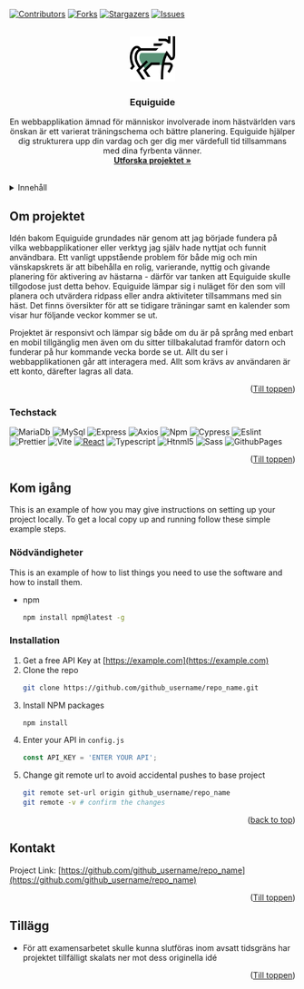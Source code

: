 <!-- Improved compatibility of back to top link: See: https://github.com/othneildrew/Best-README-Template/pull/73 -->
<a id="readme-top"></a>
<!--
*** Thanks for checking out the Best-README-Template. If you have a suggestion
*** that would make this better, please fork the repo and create a pull request
*** or simply open an issue with the tag "enhancement".
*** Don't forget to give the project a star!
*** Thanks again! Now go create something AMAZING! :D
-->



<!-- PROJECT SHIELDS -->
<!--
*** I'm using markdown "reference style" links for readability.
*** Reference links are enclosed in brackets [ ] instead of parentheses ( ).
*** See the bottom of this document for the declaration of the reference variables
*** for contributors-url, forks-url, etc. This is an optional, concise syntax you may use.
*** https://www.markdownguide.org/basic-syntax/#reference-style-links
-->
[![Contributors][contributors-shield]][contributors-url]
[![Forks][forks-shield]][forks-url]
[![Stargazers][stars-shield]][stars-url]
[![Issues][issues-shield]][issues-url]



<!-- PROJECT LOGO -->
<br />
<div align="center">
  <a href="https://github.com/github_username/repo_name">
    <img src="/client/public/horse-svg.svg" alt="Logo" width="80" height="80">
  </a>

<h3 align="center">Equiguide</h3>

  <p align="center">
    En webbapplikation ämnad för människor involverade inom hästvärlden vars önskan är ett varierat träningschema och bättre planering. 
    Equiguide hjälper dig strukturera upp din vardag och ger dig mer värdefull tid tillsammans med dina fyrbenta vänner. 
    <br />
    <a href="https://github.com/emiliamassing/Equiguide"><strong>Utforska projektet »</strong></a>
    <br />
    <br />
  </p>
</div>



<!-- TABLE OF CONTENTS -->
<details>
  <summary>Innehåll</summary>
  <ol>
    <li>
      <a href="#about-the-project">Om projektet</a>
      <ul>
        <li><a href="#built-with">Tech stack</a></li>
      </ul>
    </li>
    <li>
      <a href="#getting-started">Kom igång</a>
      <ul>
        <li><a href="#prerequisites">Nödvändigheter</a></li>
        <li><a href="#installation">Installation</a></li>
      </ul>
    </li>
    <li><a href="#contact">Kontakt</a></li>
    <li><a href="#acknowledgments">Tillägg</a></li>
  </ol>
</details>



<!-- ABOUT THE PROJECT -->
## Om projektet
<p>
  Idén bakom Equiguide grundades när genom att jag började fundera på vilka webbapplikationer eller verktyg jag själv hade nyttjat och funnit användbara. Ett vanligt uppstående problem för både mig
  och min vänskapskrets är att bibehålla en rolig, varierande, nyttig och givande planering för aktivering av hästarna - därför var tanken att Equiguide skulle tillgodose just detta behov.
  Equiguide lämpar sig i nuläget för den som vill planera och utvärdera ridpass eller andra aktiviteter tillsammans med sin häst. Det finns översikter för att se tidigare träningar samt en kalender
  som visar hur följande veckor kommer se ut.
</p>
<p>
  Projektet är responsivt och lämpar sig både om du är på språng med enbart en mobil tillgänglig men även om du sitter tillbakalutad framför datorn och funderar på hur kommande vecka borde se ut. Allt du ser i webbapplikationen
  går att interagera med. Allt som krävs av användaren är ett konto, därefter lagras all data.
</p> 

<p align="right">(<a href="#readme-top">Till toppen</a>)</p>



### Techstack
![MariaDb][Database]
![MySql][MySql]
![Express][Express]
![Axios][Axios]
![Npm][Npm]
![Cypress][Cypress]
![Eslint][Eslint]
![Prettier][Prettier]
![Vite][Vite]
[![React][React.js]][React-url]
![Typescript][Typescript]
![Htnml5][Html5]
![Sass][Sass]
![GithubPages][GithubPages]


<p align="right">(<a href="#readme-top">Till toppen</a>)</p>



<!-- GETTING STARTED -->
## Kom igång

This is an example of how you may give instructions on setting up your project locally.
To get a local copy up and running follow these simple example steps.

### Nödvändigheter

This is an example of how to list things you need to use the software and how to install them.
* npm
  ```sh
  npm install npm@latest -g
  ```

### Installation

1. Get a free API Key at [https://example.com](https://example.com)
2. Clone the repo
   ```sh
   git clone https://github.com/github_username/repo_name.git
   ```
3. Install NPM packages
   ```sh
   npm install
   ```
4. Enter your API in `config.js`
   ```js
   const API_KEY = 'ENTER YOUR API';
   ```
5. Change git remote url to avoid accidental pushes to base project
   ```sh
   git remote set-url origin github_username/repo_name
   git remote -v # confirm the changes
   ```

<p align="right">(<a href="#readme-top">back to top</a>)</p>


<!-- CONTACT -->
## Kontakt

Project Link: [https://github.com/github_username/repo_name](https://github.com/github_username/repo_name)

<p align="right">(<a href="#readme-top">Till toppen</a>)</p>



<!-- ACKNOWLEDGMENTS -->
## Tillägg

* För att examensarbetet skulle kunna slutföras inom avsatt tidsgräns har projektet tillfälligt skalats ner mot dess originella idé


<p align="right">(<a href="#readme-top">Till toppen</a>)</p>



<!-- MARKDOWN LINKS & IMAGES -->
<!-- https://www.markdownguide.org/basic-syntax/#reference-style-links -->
[Database]: https://img.shields.io/badge/MariaDB-003545?style=for-the-badge&logo=mariadb&logoColor=white
[MySql]: https://img.shields.io/badge/MySQL-005C84?style=for-the-badge&logo=mysql&logoColor=white
[Axios]: https://img.shields.io/badge/axios-671ddf?&style=for-the-badge&logo=axios&logoColor=white
[Cypress]: https://img.shields.io/badge/Cypress-17202C?style=for-the-badge&logo=cypress&logoColor=white
[Express]: https://img.shields.io/badge/Express%20js-000000?style=for-the-badge&logo=express&logoColor=white
[GithubPages]: https://img.shields.io/badge/GitHub%20Pages-222222?style=for-the-badge&logo=GitHub%20Pages&logoColor=white
[Node]: https://img.shields.io/badge/Node%20js-339933?style=for-the-badge&logo=nodedotjs&logoColor=white
[Npm]: https://img.shields.io/badge/npm-CB3837?style=for-the-badge&logo=npm&logoColor=white
[Sass]: https://img.shields.io/badge/Sass-CC6699?style=for-the-badge&logo=sass&logoColor=white
[Vite]: https://img.shields.io/badge/Vite-B73BFE?style=for-the-badge&logo=vite&logoColor=FFD62E
[Html5]: https://img.shields.io/badge/HTML5-E34F26?style=for-the-badge&logo=html5&logoColor=white 
[Typescript]: https://img.shields.io/badge/TypeScript-007ACC?style=for-the-badge&logo=typescript&logoColor=white
[Eslint]: https://img.shields.io/badge/eslint-3A33D1?style=for-the-badge&logo=eslint&logoColor=white
[Prettier]: https://img.shields.io/badge/prettier-1A2C34?style=for-the-badge&logo=prettier&logoColor=F7BA3E


[contributors-shield]: https://img.shields.io/github/contributors/emiliamassing/Equiguide.svg?style=for-the-badge
[contributors-url]: https://github.com/emiliamassing/Equiguide/graphs/contributors
[forks-shield]: https://img.shields.io/github/forks/emiliamassing/Equiguide.svg?style=for-the-badge
[forks-url]: https://github.com/emiliamassing/Equiguide/network/members
[stars-shield]: https://img.shields.io/github/stars/emiliamassing/Equiguide.svg?style=for-the-badge
[stars-url]: https://github.com/emiliamassing/Equiguide/stargazers
[issues-shield]: https://img.shields.io/github/issues/emiliamassing/Equiguide.svg?style=for-the-badge
[issues-url]: https://github.com/emiliamassing/Equiguide/issues
[license-shield]: https://img.shields.io/github/license/emiliamassing/Equiguide.svg?style=for-the-badge
[license-url]: https://github.com/emiliamassing/Equiguide/blob/master/LICENSE.txt
[linkedin-shield]: https://img.shields.io/badge/-LinkedIn-black.svg?style=for-the-badge&logo=linkedin&colorB=555
[linkedin-url]: https://linkedin.com/in/linkedin_username
[product-screenshot]: images/screenshot.png
[React.js]: https://img.shields.io/badge/React-20232A?style=for-the-badge&logo=react&logoColor=61DAFB
[React-url]: https://reactjs.org/
